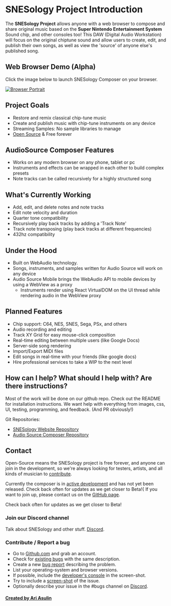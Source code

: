 # SNESology Project Introduction
The __SNESology Project__ allows anyone with a web browser to compose and share original music based on the __Super Nintendo Entertainment System__ Sound chip, and other consoles too! 
This DAW (Digital Audio Workstation) will focus on the original chiptune sound and allow users to create, edit, and publish their own songs, as well as view the 'source' of anyone else's published song. 


## Web Browser Demo (Alpha)
Click the image below to launch SNESology Composer on your browser.

[![Browser Portrait](https://files.audiosource.io/releases/browser/screenshots/browser-portrait1.png)](https://snesology.net/demo "Demo")


## Project Goals

* Restore and remix classical chip-tune music
* Create and publish music with chip-tune instruments on any device
* Streaming Samples: No sample libraries to manage
* [Open Source](https://github.com/clevertree/snesology-web/) & Free forever


## AudioSource Composer Features
* Works on any modern browser on any phone, tablet or pc
* Instruments and effects can be wrapped in each other to build complex presets
* Note tracks can be called recursively for a highly structured song

## What's Currently Working
* Add, edit, and delete notes and note tracks
* Edit note velocity and duration
* Quarter tone compatibility
* Recursively play back tracks by adding a 'Track Note'
* Track note transposing (play back tracks at different frequencies)
* 432hz compatibility 

## Under the Hood
* Built on WebAudio technology. 
* Songs, instruments, and samples written for Audio Source will work on any device 
* Audio Source Mobile brings the WebAudio API to mobile devices by using a WebView as a proxy
  * Instruments render using React VirtualDOM on the UI thread while rendering audio in the WebView proxy

## Planned Features
* Chip support: C64, NES, SNES, Sega, PSx, and others
* Audio recording and editing
* Track XY Grid for easy mouse-click composition
* Real-time editing between multiple users (like Google Docs)
* Server-side song rendering
* Import/Export MIDI files
* Edit songs in real-time with your friends (like google docs)
* Hire professional services to take a WIP to the next level






## How can I help? What should I help with? Are there instructions? 
Most of the work will be done on our github repo. Check out the README for installation instructions. 
We want help with everything from images, css, UI, testing, programming, and feedback. (And PR obviously!)

Git Repositories: 
* [SNESology Website Repository](https://github.com/clevertree/snesology-web)
* [Audio Source Composer Repository](https://github.com/clevertree/audio-source-composer)



## Contact

Open-Source means the SNESology project is free forever, and anyone can join in the development,
so we're always looking for testers, artists, and all kinds of musician to 
[contribute](https://github.com/clevertree/snesology-web/issues/4).

Currently the composer is in
[active development](https://github.com/clevertree/snesology-web)
and has not yet been released.
Check back often for updates as we get closer to Beta!{
If you want to join up, please contact us on the 
[GitHub page](https://github.com/clevertree).

Check back often for updates as we get closer to Beta!

### Join our Discord channel

Talk about SNESology and other stuff. 
[Discord](https://discord.gg/qdAqznv).

### Contribute / Report a bug

*   Go to [Github.com](https://github.com/clevertree/audio-source-composer/) and grab an account.
*   Check for [existing bugs](https://github.com/clevertree/audio-source-composer/issues/) with the same description.
*   Create a new [bug report](https://github.com/clevertree/audio-source-composer/issues/new) describing the problem.
*   List your operating-system and browser versions.
*   If possible, include the [developer's console](https://kb.mailster.co/how-can-i-open-the-browsers-console/) in the screen-shot.
*   Try to include a [screen-shot](https://northatlanticlcc.org/help/how-to-save-a-screenshot-of-a-webpage) of the issue.
*   Optionally describe your issue in the #bugs channel on [Discord](https://discord.gg/qdAqznv).

#### [Created by Ari Asulin](https://github.com/clevertree/)
